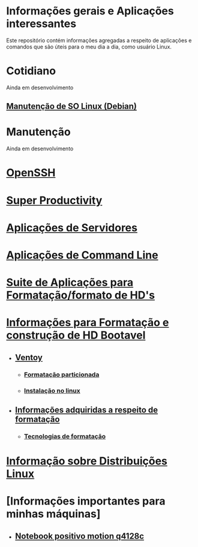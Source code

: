 # Informações gerais e Aplicações interessantes

Este repositório contém informações agregadas a respeito de aplicações e comandos que são úteis para o meu dia a dia, como usuário Linux.

# Cotidiano
Ainda em desenvolvimento

## [Manutenção de SO Linux (Debian)](src/manutLinux_Debian.md)

# Manutenção
Ainda em desenvolvimento

# [OpenSSH](src/OpenSSH_Guide.md)


# [Super Productivity](src/SuperProductivity.md)

# [Aplicações de Servidores](src/aplicações_servidores.md)

# [Aplicações de Command Line](src/App_on_cli.md)

# [Suite de Aplicações para Formatação/formato de HD's](src/formatacao.md)

# [Informações para Formatação e construção de HD Bootavel](#informações-para-formatação-e-construção-de-hd-bootavel)
 - ## [Ventoy](src/formatacao.md#ventoy)
   - ###  [Formatação particionada](src/formatacao.md#formatação-particionada)
   - ### [Instalação no linux](src/formatacao.md#instalação-no-linux)

 - ## [Informações adquiridas a respeito de formatação](src/formatacao.md#informações-adquiridas-a-respeito-de-formatação)
   - ### [Tecnologias de formatação](src/formatacao.md#tecnologias-de-formatação)


# [Informação sobre Distribuições Linux](src/info_Distros.md)

# [Informações importantes para minhas máquinas]

 - ##  [Notebook positivo motion q4128c](src/formatacao.md#notebook-positivo-motion-q4128c)